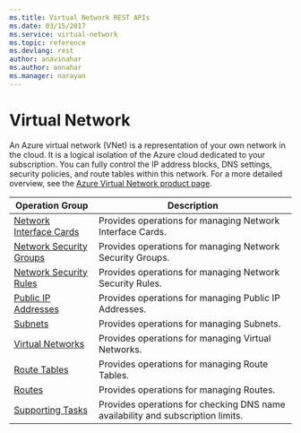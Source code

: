 ```yaml
---
ms.title: Virtual Network REST APIs
ms.date: 03/15/2017
ms.service: virtual-network
ms.topic: reference
ms.devlang: rest
author: anavinahar 
ms.author: annahar 
ms.manager: narayan
---
```

# Virtual Network

An Azure virtual network (VNet) is a representation of your own network in the cloud. It is a logical isolation of the Azure cloud dedicated to your subscription. You can fully control the IP address blocks, DNS settings, security policies, and route tables within this network. For a more detailed overview, see the [Azure Virtual Network product page](https://azure.microsoft.com/services/virtual-network). 
  

|Operation Group|Description|
|---|---|
|[Network Interface Cards](network-interface-cards.md) |Provides operations for managing Network Interface Cards.|
|[Network Security Groups](network-security-groups.md)   | Provides operations for managing Network Security Groups.|
|[Network Security Rules](network-security-rules.md)   |Provides operations for managing Network Security Rules.| 
|[Public IP Addresses](public-ip-addresses.md)   | Provides operations for managing Public IP Addresses.| 
|[Subnets](subnets.md)  |Provides operations for managing Subnets.| 
|[Virtual Networks](virtual-networks.md)  |Provides operations for managing Virtual Networks.| 
|[Route Tables](route-tables.md)   |Provides operations for managing Route Tables.| 
|[Routes](routes.md)   |Provides operations for managing Routes.| 
|[Supporting Tasks](supporting-tasks.md)   |Provides operations for checking DNS name availability and subscription limits.| 

 
